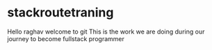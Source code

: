 # stackroutetraning
Hello raghav welcome to git
This is the work we are doing during our journey to become fullstack programmer
